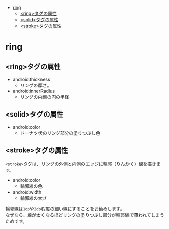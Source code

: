 <!-- TOC depthFrom:1 depthTo:6 withLinks:1 updateOnSave:1 orderedList:0 -->

- [ring](#ring)
	- [<ring\>タグの属性](#ring属性)
	- [<solid\>タグの属性](#solid属性)
	- [<stroke\>タグの属性](#stroke属性)

<!-- /TOC -->


# ring

## <ring\>タグの属性

- android:thickness
  - リングの厚さ。
- android:innerRadius
  - リングの内側の円の半径


## <solid\>タグの属性

- android:color
  - ドーナツ状のリング部分の塗りつぶし色


## <stroke\>タグの属性

`<stroke>`タグは、リングの外側と内側のエッジに輪郭（りんかく）線を描きます。

- android:color
  - 輪郭線の色
- android:width
  - 輪郭線の太さ

輪郭線は`1dp`や`2dp`程度の細い線にすることをお勧めします。  
なぜなら、線が太くなるほどリングの塗りつぶし部分が輪郭線で覆われてしまうためです。
